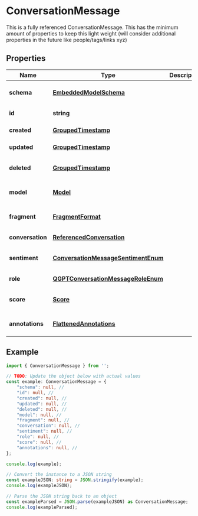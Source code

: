 
# ConversationMessage

This is a fully referenced ConversationMessage.  This has the minimum amount of properties to keep this light weight  (will consider additional properties in the future like people/tags/links xyz)

## Properties

Name | Type | Description | Notes
------------ | ------------- | ------------- | -------------
**schema** | [**EmbeddedModelSchema**](EmbeddedModelSchema) |  | [optional] [default to undefined]
**id** | **string** |  | [default to undefined]
**created** | [**GroupedTimestamp**](GroupedTimestamp) |  | [default to undefined]
**updated** | [**GroupedTimestamp**](GroupedTimestamp) |  | [default to undefined]
**deleted** | [**GroupedTimestamp**](GroupedTimestamp) |  | [optional] [default to undefined]
**model** | [**Model**](Model) |  | [optional] [default to undefined]
**fragment** | [**FragmentFormat**](FragmentFormat) |  | [optional] [default to undefined]
**conversation** | [**ReferencedConversation**](ReferencedConversation) |  | [default to undefined]
**sentiment** | [**ConversationMessageSentimentEnum**](ConversationMessageSentimentEnum) |  | [optional] [default to undefined]
**role** | [**QGPTConversationMessageRoleEnum**](QGPTConversationMessageRoleEnum) |  | [default to undefined]
**score** | [**Score**](Score) |  | [optional] [default to undefined]
**annotations** | [**FlattenedAnnotations**](FlattenedAnnotations) |  | [optional] [default to undefined]

## Example

```typescript
import { ConversationMessage } from '';

// TODO: Update the object below with actual values
const example: ConversationMessage = {
    "schema": null, // 
    "id": null, // 
    "created": null, // 
    "updated": null, // 
    "deleted": null, // 
    "model": null, // 
    "fragment": null, // 
    "conversation": null, // 
    "sentiment": null, // 
    "role": null, // 
    "score": null, // 
    "annotations": null, // 
};

console.log(example);

// Convert the instance to a JSON string
const exampleJSON: string = JSON.stringify(example);
console.log(exampleJSON);

// Parse the JSON string back to an object
const exampleParsed = JSON.parse(exampleJSON) as ConversationMessage;
console.log(exampleParsed);
```




